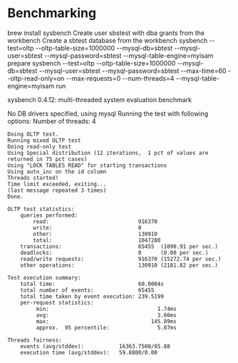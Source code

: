 # Benchmarking

brew install sysbench
 Create user sbstest with dba grants from the workbench
 Create a sbtest database from the workbench
sysbench --test=oltp --oltp-table-size=1000000 --mysql-db=sbtest --mysql-user=sbtest --mysql-password=sbtest --mysql-table-engine=myisam prepare
sysbench --test=oltp --oltp-table-size=1000000 --mysql-db=sbtest --mysql-user=sbtest --mysql-password=sbtest --max-time=60 --oltp-read-only=on --max-requests=0 --num-threads=4 --mysql-table-engine=myisam run

sysbench 0.4.12:  multi-threaded system evaluation benchmark

No DB drivers specified, using mysql
Running the test with following options:
Number of threads: 4

    Doing OLTP test.
    Running mixed OLTP test
    Doing read-only test
    Using Special distribution (12 iterations,  1 pct of values are returned in 75 pct cases)
    Using "LOCK TABLES READ" for starting transactions
    Using auto_inc on the id column
    Threads started!
    Time limit exceeded, exiting...
    (last message repeated 3 times)
    Done.

    OLTP test statistics:
        queries performed:
            read:                            916370
            write:                           0
            other:                           130910
            total:                           1047280
        transactions:                        65455  (1090.91 per sec.)
        deadlocks:                           0      (0.00 per sec.)
        read/write requests:                 916370 (15272.74 per sec.)
        other operations:                    130910 (2181.82 per sec.)

    Test execution summary:
        total time:                          60.0004s
        total number of events:              65455
        total time taken by event execution: 239.5199
        per-request statistics:
             min:                                  1.74ms
             avg:                                  3.66ms
             max:                                145.89ms
             approx.  95 percentile:               5.07ms

    Threads fairness:
        events (avg/stddev):           16363.7500/85.88
        execution time (avg/stddev):   59.8800/0.00
